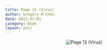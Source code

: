 ```yaml
---
title: Page 12 (Virus)
author: Gregory M Chen
date: 0012-01-01
category: Book
layout: post
---
```


<p style="text-align:center;"><img src="{{site.baseurl}}/assets/Graphics_v3.2/Page12_Virus.png" alt="Page 12 (Virus)" style="max-height: calc(100vh - 30px - 100px);"/></p>
